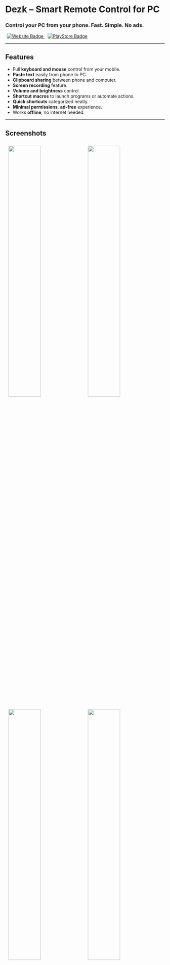 # Dezk – Smart Remote Control for PC
### Control your PC from your phone. Fast. Simple. No ads.

<div class="flex flex-wrap">
    <a href="https://dezk.anonic.net" style="padding:5px;">
        <img src="https://img.shields.io/badge/Website-Dezk-green?logo=Google-chrome&logoColor=%23FFFFFF" alt="Website Badge"/>
    </a>
    <a href="https://play.google.com/store/apps/details?id=com.anonic.dezk" style="padding:5px;">
        <img src="https://img.shields.io/badge/Download-PlayStore-brightgreen?logo=Google-play&logoColor=%23FFFFFF" alt="PlayStore Badge"/>
    </a>
</div>

---

## Features
- Full **keyboard and mouse** control from your mobile.  
- **Paste text** easily from phone to PC.  
- **Clipboard sharing** between phone and computer.  
- **Screen recording** feature.  
- **Volume and brightness** control.  
- **Shortcut macros** to launch programs or automate actions.  
- **Quick shortcuts** categorized neatly.  
- **Minimal permissions**, **ad-free** experience.  
- Works **offline**, no internet needed.  

---

## Screenshots

<div class="flex flex-wrap">
    <img src="https://dezk.anonic.net/assets/images/mk0.png" width="45%" style="padding:10px;" />
    <img src="https://dezk.anonic.net/assets/images/mk1.png" width="45%" style="padding:10px;" />
    <img src="https://dezk.anonic.net/assets/images/mk2.png" width="45%" style="padding:10px;" />
    <img src="https://dezk.anonic.net/assets/images/mk3.png" width="45%" style="padding:10px;" />
    <img src="https://dezk.anonic.net/assets/images/mk4.png" width="45%" style="padding:10px;" />
    <img src="https://dezk.anonic.net/assets/images/mk5.png" width="45%" style="padding:10px;" />
</div>

---
